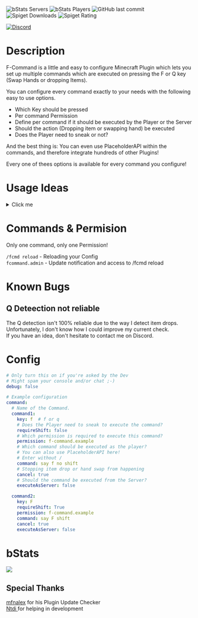 ![bStats Servers](https://img.shields.io/bstats/servers/17738?style=for-the-badge) 
![bStats Players](https://img.shields.io/bstats/players/17738?style=for-the-badge) 
![GitHub last commit](https://img.shields.io/github/last-commit/Hutch79/F-Command?style=for-the-badge) 
![Spiget Downloads](https://img.shields.io/spiget/downloads/108009?style=for-the-badge) 
![Spiget Rating](https://img.shields.io/spiget/rating/108009?style=for-the-badge)

[![Discord](https://github-production-user-asset-6210df.s3.amazonaws.com/42042811/249748477-12729e90-064e-4647-93cb-faae60cb033e.png)](https://dc.hutch79.ch)

# Description

F-Command is a little and easy to configure Minecraft Plugin which lets you set up multiple commands which are executed on pressing the F or Q key (Swap Hands or dropping Items).

You can configure every command exactly to your needs with the following easy to use options.

- Which Key should be pressed
- Per command Permission
- Define per command if it should be executed by the Player or the Server
- Should the action (Dropping item or swapping hand) be executed
- Does the Player need to sneak or not?

And the best thing is: You can even use PlaceholderAPI within the commands, and therefore integrate hundreds of other Plugins!

Every one of thees options is available for every command you configure!

# Usage Ideas

<details id="bkmrk-click-me-server-menu"><summary>Click me</summary>

## Server Menu

You have a menu where your players can easily switch servers on your network?  
Make it easily accessible by pressing shift+F to open the menu!

## Gui based AdminShop

You have a AdminShop in a GUI like EconomyShopGUI?  
Why not open it by pressing F?  
It's much easier than typing in a command!

</details>

# Commands &amp; Permision

Only one command, only one Permission!

`/fcmd reload` - Reloading your Config  
`fcommand.admin` - Update notification and access to /fcmd reload

# Known Bugs
## Q Deteection not reliable
The Q detection isn't 100% reliable due to the way I detect item drops.  
Unfortunately, I don't know how I could improve my current check.  
If you have an idea, don't hesitate to contact me on Discord.

# Config

```yaml
# Only turn this on if you're asked by the Dev
# Might spam your console and/or chat ;-)
debug: false

# Example configuration
command:
  # Name of the Command.
  command1:
    key: f  # f or q
    # Does the Player need to sneak to execute the command?
    requireShift: false
    # Which permission is required to execute this command?
    permission: f-command.example
    # Which command should be executed as the player?
    # You can also use PlaceholderAPI here!
    # Enter without /
    command: say f no shift
    # Stopping item drop or hand swap from happening
    cancel: true
    # Should the command be executed from the Server?
    executeAsServer: false

  command2:
    key: F
    requireShift: True
    permission: f-command.example
    command: say F shift
    cancel: true
    executeAsServer: false
```

# bStats

[![](https://bstats.org/signatures/bukkit/F-Command.svg)](https://bstats.org/plugin/bukkit/F-Command)

## Special Thanks

[mfnalex](https://github.com/JEFF-Media-GbR/Spigot-UpdateChecker) for his Plugin Update Checker  
[Ntdi ](https://github.com/n-tdi)for helping in development
